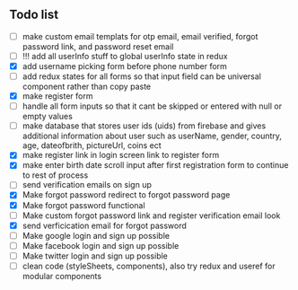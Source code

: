 ## Todo list

- [ ] make custom email templats for otp email, email verified, forgot password link, and password reset email
- [ ] !!! add all userInfo stuff to global userInfo state in redux
- [x] add username picking form before phone number form
- [ ] add redux states for all forms so that input field can be universal component rather than copy paste
- [x] make register form
- [ ] handle all form inputs so that it cant be skipped or entered with null or empty values
- [ ] make database that stores user ids (uids) from firebase and gives additional information about user such as userName, gender, country, age, dateofbrith, pictureUrl, coins ect
- [x] make register link in login screen link to register form
- [x] make enter birth date scroll input after first registration form to continue to rest of process
- [ ] send verification emails on sign up
- [x] Make forgot password redirect to forgot password page
- [x] Make forgot password functional
- [ ] Make custom forgot password link and register verification email look
- [x] send verficication email for forgot password
- [ ] Make google login and sign up possible
- [ ] Make facebook login and sign up possible
- [ ] Make twitter login and sign up possible
- [ ] clean code (styleSheets, components), also try redux and useref for modular components
